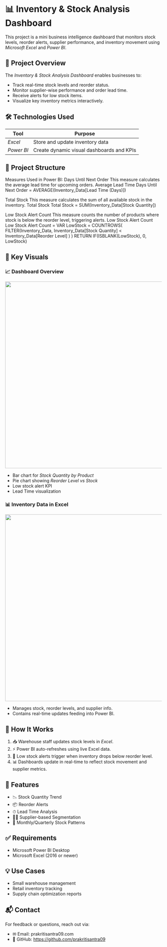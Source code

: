 # 📊 Inventory & Stock Analysis Dashboard

This project is a mini business intelligence dashboard that monitors stock levels, reorder alerts, supplier performance, and inventory movement using *Microsoft Excel* and *Power BI*.

## 📌 Project Overview

The *Inventory & Stock Analysis Dashboard* enables businesses to:
- Track real-time stock levels and reorder status.
- Monitor supplier-wise performance and order lead time.
- Receive alerts for low stock items.
- Visualize key inventory metrics interactively.

## 🛠 Technologies Used

| Tool       | Purpose                                      |
|------------|----------------------------------------------|
| *Excel*  | Store and update inventory data              |
| *Power BI* | Create dynamic visual dashboards and KPIs  |

## 📂 Project Structure


Measures Used in Power BI:
Days Until Next Order
This measure calculates the average lead time for upcoming orders.
Average Lead Time
Days Until Next Order = AVERAGE(Inventory_Data[Lead Time (Days)])


Total Stock
This measure calculates the sum of all available stock in the inventory.
Total Stock
Total Stock = SUM(Inventory_Data[Stock Quantity])


Low Stock Alert Count
This measure counts the number of products where stock is below the reorder level, triggering alerts.
Low Stock Alert Count
Low Stock Alert Count = 
VAR LowStock = COUNTROWS(
    FILTER(Inventory_Data, 
        Inventory_Data[Stock Quantity] < Inventory_Data[Reorder Level]
    )
)
RETURN IF(ISBLANK(LowStock), 0, LowStock)

## 📸 Key Visuals

### 📈 Dashboard Overview
<img src="./screenshots/dashboard_overview.png" width="600">

- Bar chart for *Stock Quantity by Product*
- Pie chart showing *Reorder Level vs Stock*
- Low stock alert KPI
- Lead Time visualization

### 📊 Inventory Data in Excel
<img src="./screenshots/excel_data_sheet.png" width="600">

- Manages stock, reorder levels, and supplier info.
- Contains real-time updates feeding into Power BI.

## 🔄 How It Works

1. 📥 Warehouse staff updates stock levels in *Excel*.
2. ⚡ Power BI auto-refreshes using live Excel data.
3. 🔔 Low stock alerts trigger when inventory drops below reorder level.
4. 📊 Dashboards update in real-time to reflect stock movement and supplier metrics.

## 📌 Features

- 📉 Stock Quantity Trend
- 📦 Reorder Alerts
- ⏱ Lead Time Analysis
- 👨‍💼 Supplier-based Segmentation
- 🔁 Monthly/Quarterly Stock Patterns

## ✅ Requirements

- Microsoft Power BI Desktop
- Microsoft Excel (2016 or newer)

## 💡 Use Cases

- Small warehouse management
- Retail inventory tracking
- Supply chain optimization reports

## 📬 Contact

For feedback or questions, reach out via:
- ✉ Email: prakritisantra09.com
- 📁 GitHub: https://github.com/prakritisantra09

